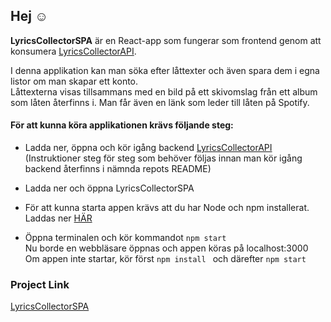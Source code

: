 ## Hej :relaxed: 

**LyricsCollectorSPA** är en React-app som fungerar som frontend genom att konsumera [LyricsCollectorAPI](https://github.com/MariaNordin/LyricsCollectorAPI).

I denna applikation kan man söka efter låttexter och även spara dem i egna listor om man skapar ett konto.  
Låttexterna visas tillsammans med en bild på ett skivomslag från ett album som låten återfinns i. Man får även en länk som leder till låten på Spotify.

#### För att kunna köra applikationen krävs följande steg:
- Ladda ner, öppna och kör igång backend [LyricsCollectorAPI](https://github.com/MariaNordin/LyricsCollectorAPI)  
(Instruktioner steg för steg som behöver följas innan man kör igång backend återfinns i nämnda repots README)  
  
 - Ladda ner och öppna LyricsCollectorSPA  
 - För att kunna starta appen krävs att du har Node och npm installerat. Laddas ner [HÄR](https://nodejs.org/en/)
- Öppna terminalen och kör kommandot ``` npm start ```  
Nu borde en webbläsare öppnas och appen köras på localhost:3000  
Om appen inte startar, kör först ```npm install ``` och därefter ```npm start```

### Project Link
[LyricsCollectorSPA](https://github.com/MariaNordin/NewLyricsCollectorSPA)
